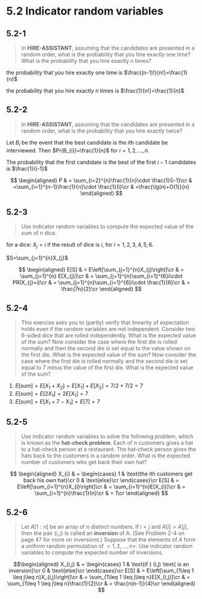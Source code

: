 # 5.2 Indicator random variables

## 5.2-1

> In **HIRE-ASSISTANT**, assuming that the candidates are presented in a random order, what is the probability that you hire exactly one time? What is the probability that you hire exactly $n$ times?

the probability that you hire exactly one time is $\frac{(n-1)!}{n!}=\frac{1}{n}$

the probability that you hire exactly $n$ times is $\frac{1}{n!}=\frac{1}{n}$

## 5.2-2

> In **HIRE-ASSISTANT**, assuming that the candidates are presented in a random order, what is the probability that you hire exactly twice?

Let $B_{i}$ be the event that the best candidate is the $i$th candidate be interviewed. Then $Pr(B_{i})=\frac{1}{n}$ for $i=1,2,...,n$.

The probability that the first candidate is the best of the first $i-1$ candidates is $\frac{1}{i-1}$

$$
\begin{aligned}
    P & = \sum_{i=2}^{n}\frac{1}{n}\cdot \frac{1}{i-1}\cr
    & =\sum_{i=1}^{n-1}\frac{1}{n}\cdot \frac{1}{i}\cr
    & =\frac{\lg(n)+O(1)}{n}
\end{aligned}
$$

## 5.2-3

> Use indicator random variables to compute the expected value of the sum of $n$ dice.

for a dice: $X_{j}=i$ if the result of dice is $i$, for $i=1,2,3,4,5,6$.

$S=\sum_{j=1}^{n}X_{j}$

$$
\begin{aligned}
    E[S] & = E\left[\sum_{j=1}^{n}X_{j}\right]\cr
    & = \sum_{j=1}^{n} E[X_{j}]\cr
    & = \sum_{j=1}^{n}\sum_{i=1}^{6}i\cdot PR(X_{j}=i)\cr
    & = \sum_{j=1}^{n}\sum_{i=1}^{6}i\cdot \frac{1}{6}\cr
    & = \frac{7n}{2}\cr
\end{aligned}
$$

## 5.2-4

> This exercise asks you to (partly) verify that linearity of expectation holds even if the random variables are not independent. Consider two 6-sided dice that are rolled independently. What is the expected value of the sum? Now consider the case where the first die is rolled normally and then the second die is set equal to the value shown on the first die. What is the expected value of the sum? Now consider the case where the first die is rolled normally and the second die is set equal to 7 minus the value of the first die. What is the expected value of the sum?

1. $E[sum] = E[X_{1}+X_{2}]=E[X_{1}]+E[X_{2}]=7/2+7/2=7$
2. $E[sum] = E[2X_{1}]=2E[X_{1}]=7$
3. $E[sum] = E[X_{1}+7-X_{1}]=E[7]=7$

## 5.2-5

> Use indicator random variables to solve the following problem, which is known as the **hat-check problem**. Each of n customers gives a hat to a hat-check person at a restaurant. The hat-check person gives the hats back to the customers in a random order. What is the expected number of customers who get back their own hat?

$$
\begin{aligned}
   X_{i} & =
   \begin{cases}
       1 & \text{the ith customers get back his own hat}\cr
       0 & \text{else}\cr
   \end{cases}\cr
E[S] & = E\left[\sum_{i=1}^{n}X_{i}\right]\cr
& = \sum_{i=1}^{n}E[X_{i}]\cr
& = \sum_{i=1}^{n}\frac{1}{n}\cr
& = 1\cr
\end{aligned}
$$

## 5.2-6

> Let $A[1:n]$ be an array of n distinct numbers. If $i<j$ and $A[i]>A[j]$, then the pair $(i,j)$ is called an **inversion** of A.  (See Problem 2-4 on page 47 for more on inversions.) Suppose that the elements of $A$ form a uniform random permutation of $<1,2,...,n>$. Use indicator random variables to compute the expected number of inversions.

$$\begin{aligned}
    X_{i,j} & =
    \begin{cases}
        1 & \text{if } (i,j) \text{ is an inversion}\cr
        0 & \text{else}\cr
    \end{cases}\cr
    E[S] & = E\left[\sum_{1\leq 1 \leq j\leq n}X_{i,j}\right]\cr
    & = \sum_{1\leq 1 \leq j\leq n}E[X_{i,j}]\cr
    & = \sum_{1\leq 1 \leq j\leq n}\frac{1}{2}\cr
    & = \frac{n(n-1)}{4}\cr
\end{aligned}
$$
